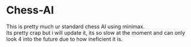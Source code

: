 # Chess-AI
This is pretty much ur standard chess AI using minimax.  
Its pretty crap but i will update it, its so slow at the moment and can only look 4 into the future due to how ineficient it is.
